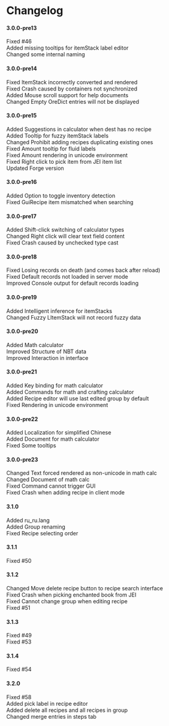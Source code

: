 # Changelog

#### 3.0.0-pre13

Fixed #46  
Added missing tooltips for itemStack label editor  
Changed some internal naming

#### 3.0.0-pre14

Fixed ItemStack incorrectly converted and rendered  
Fixed Crash caused by containers not synchronized  
Added Mouse scroll support for help documents  
Changed Empty OreDict entries will not be displayed

#### 3.0.0-pre15

Added Suggestions in calculator when dest has no recipe  
Added Tooltip for fuzzy itemStack labels  
Changed Prohibit adding recipes duplicating existing ones  
Fixed Amount tooltip for fluid labels  
Fixed Amount rendering in unicode environment  
Fixed Right click to pick item from JEI item list    
Updated Forge version  

#### 3.0.0-pre16

Added Option to toggle inventory detection  
Fixed GuiRecipe item mismatched when searching

#### 3.0.0-pre17

Added Shift-click switching of calculator types  
Changed Right click will clear text field content  
Fixed Crash caused by unchecked type cast

#### 3.0.0-pre18

Fixed Losing records on death (and comes back after reload)  
Fixed Default records not loaded in server mode  
Improved Console output for default records loading

#### 3.0.0-pre19

Added Intelligent inference for itemStacks  
Changed Fuzzy LItemStack will not record fuzzy data

#### 3.0.0-pre20

Added Math calculator  
Improved Structure of NBT data  
Improved Interaction in interface

#### 3.0.0-pre21

Added Key binding for math calculator  
Added Commands for math and crafting calculator  
Added Recipe editor will use last edited group by default  
Fixed Rendering in unicode environment

#### 3.0.0-pre22

Added Localization for simplified Chinese  
Added Document for math calculator  
Fixed Some tooltips

#### 3.0.0-pre23

Changed Text forced rendered as non-unicode in math calc  
Changed Document of math calc  
Fixed Command cannot trigger GUI  
Fixed Crash when adding recipe in client mode

#### 3.1.0

Added ru_ru.lang  
Added Group renaming  
Fixed Recipe selecting order

#### 3.1.1

Fixed #50


#### 3.1.2

Changed Move delete recipe button to recipe search interface  
Fixed Crash when picking enchanted book from JEI  
Fixed Cannot change group when editing recipe  
Fixed #51

#### 3.1.3

Fixed #49  
Fixed #53

#### 3.1.4

Fixed #54

#### 3.2.0

Fixed #58  
Added pick label in recipe editor  
Added delete all recipes and all recipes in group  
Changed merge entries in steps tab
